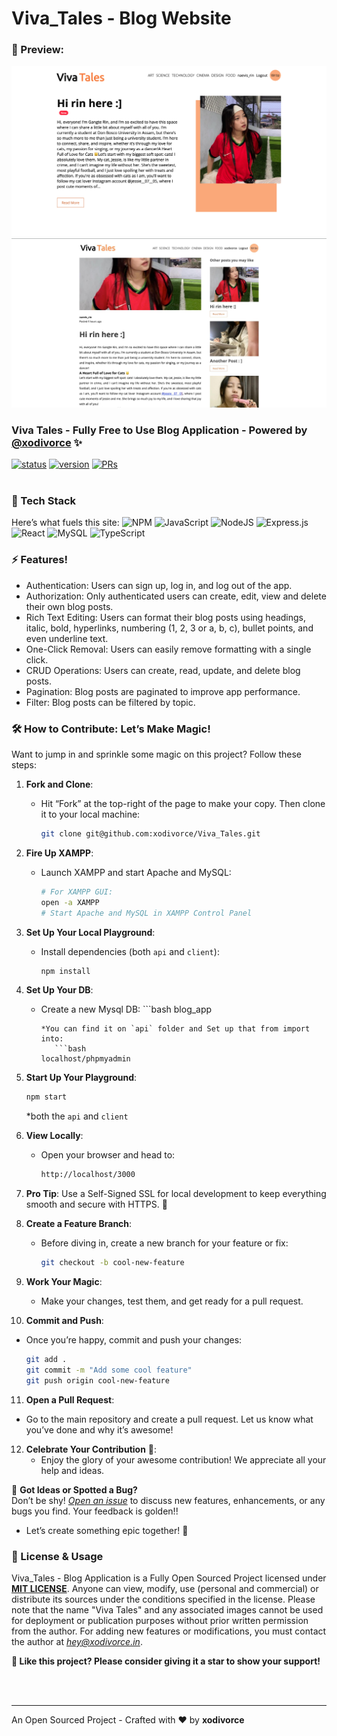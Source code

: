 # Viva_Tales - Blog Website
### 👀 Preview:

<img src="./images/viva_tales.png">

<br>

<img src="./images/viva_tales_blog.png">

### Viva Tales - Fully Free to Use Blog Application - Powered by [@xodivorce](https://instagram.com/xodivorce) ✨
[![status](https://img.shields.io/badge/status-active-brightgreen.svg?style=flat)](https://github.com/xeorl/xeorl-portfolio/)
[![version](https://img.shields.io/badge/version-v1.0.5-yellow.svg?style=flat)](https://github.com/xeorl/xeorl-portfolio/)
[![PRs](https://img.shields.io/badge/PRs-welcome-blue.svg?style=flat)](https://github.com/xeorl/xeorl-portfolio/)
<br></br>

### 📌 Tech Stack

Here’s what fuels this site:
![NPM](https://img.shields.io/badge/NPM-%23CB3837.svg?style=for-the-badge&logo=npm&logoColor=white)
![JavaScript](https://img.shields.io/badge/javascript-%23323330.svg?style=for-the-badge&logo=javascript&logoColor=%23F7DF1E)
![NodeJS](https://img.shields.io/badge/node.js-6DA55F?style=for-the-badge&logo=node.js&logoColor=white)
![Express.js](https://img.shields.io/badge/express.js-%23404d59.svg?style=for-the-badge&logo=express&logoColor=%2361DAFB)
![React](https://img.shields.io/badge/react-%2320232a.svg?style=for-the-badge&logo=react&logoColor=%2361DAFB)
![MySQL](https://img.shields.io/badge/mysql-%2300f.svg?style=for-the-badge&logo=mysql&logoColor=white)
![TypeScript](https://img.shields.io/badge/typescript-%23007ACC.svg?style=for-the-badge&logo=typescript&logoColor=white)

### ⚡ Features!

- Authentication: Users can sign up, log in, and log out of the app.
- Authorization: Only authenticated users can create, edit, view and delete their own blog posts.
- Rich Text Editing: Users can format their blog posts using headings, italic, bold, hyperlinks, numbering (1, 2, 3 or a, b, c), bullet points, and even underline text.
- One-Click Removal: Users can easily remove formatting with a single click.
- CRUD Operations: Users can create, read, update, and delete blog posts.
- Pagination: Blog posts are paginated to improve app performance.
- Filter: Blog posts can be filtered by topic.


### 🛠️ How to Contribute: Let’s Make Magic!

Want to jump in and sprinkle some magic on this project? Follow these steps:

1. **Fork and Clone**:
   - Hit “Fork” at the top-right of the page to make your copy. Then clone it to your local machine:
     ```bash
     git clone git@github.com:xodivorce/Viva_Tales.git
     ```
2. **Fire Up XAMPP**:
   - Launch XAMPP and start Apache and MySQL:
     ```bash
     # For XAMPP GUI:
     open -a XAMPP
     # Start Apache and MySQL in XAMPP Control Panel
     ```
3. **Set Up Your Local Playground**:
   - Install dependencies (both `api` and `client`):
      ```bash
      npm install
      ```
4. **Set Up Your DB**:
   - Create a new Mysql DB:
         ```bash
      blog_app
      ```
      *You can find it on `api` folder and Set up that from import into:
         ```bash
      localhost/phpmyadmin
      ```
5. **Start Up Your Playground**:
      ```bash
      npm start
      ```
      *both the `api` and `client`

6. **View Locally**:
   - Open your browser and head to:
     ```bash
     http://localhost/3000
     ```

7. **Pro Tip**: Use a Self-Signed SSL for local development to keep everything smooth and secure with HTTPS. 🔐

8. **Create a Feature Branch**:
   - Before diving in, create a new branch for your feature or fix:
     ```bash
     git checkout -b cool-new-feature
     ```

9. **Work Your Magic**:
   - Make your changes, test them, and get ready for a pull request.

10. **Commit and Push**:
   - Once you’re happy, commit and push your changes:
     ```bash
     git add .
     git commit -m "Add some cool feature"
     git push origin cool-new-feature
     ```

11. **Open a Pull Request**:
   - Go to the main repository and create a pull request. Let us know what you’ve done and why it’s awesome!

12. **Celebrate Your Contribution** 🎉:
    - Enjoy the glory of your awesome contribution! We appreciate all your help and ideas.

🚀 **Got Ideas or Spotted a Bug?**  
Don’t be shy! [*Open an issue*](https://github.com/xodivorce/Viva_Tales/issues) to discuss new features, enhancements, or any bugs you find. Your feedback is golden!!

- Let’s create something epic together! 🌟

### 📝 License & Usage

Viva_Tales - Blog Application is a Fully Open Sourced Project licensed under [**MIT LICENSE**](LICENSE.txt). Anyone can view, modify, use (personal and commercial) or distribute its sources under the conditions specified in the license. Please note that the name "Viva Tales" and any associated images cannot be used for deployment or publication purposes without prior written permission from the author. For adding new features or modifications, you must contact the author at *hey@xodivorce.in*.

**🌟 Like this project? Please consider giving it a star to show your support!**

<br></br>

****

An Open Sourced Project - Crafted with ❤️ by **xodivorce**